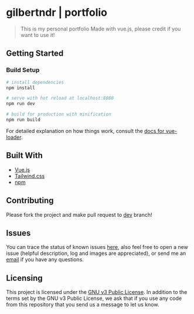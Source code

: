 # gilbertndr | portfolio

> This is my personal portfolio Made with vue.js, please credit if you want to use it!

## Getting Started
### Build Setup

``` bash
# install dependencies
npm install

# serve with hot reload at localhost:8080
npm run dev

# build for production with minification
npm run build
```

For detailed explanation on how things work, consult the [docs for vue-loader](http://vuejs.github.io/vue-loader).

## Built With

* [Vue.js](https://vuejs.org/)
* [Tailwind.css](https://tailwindcss.com/)
* [npm](https://www.npmjs.com/)

## Contributing

Please fork the project and make pull request to [dev](https://github.com/gilbertndr/portfolio/tree/dev) branch!

## Issues
You can trace the status of known issues [here](https://github.com/gilbertndr/portfolio/issues),
also feel free to open a new issue (helpful description, log and images are appreciated), or send me an [email](mailto:gilbert.ndresaj@gmail.com) if you have any questions.


## Licensing
This project is licensed under the [GNU v3 Public License](https://github.com/gilbertndr/portfolio/blob/dev/LICENSE).
In addition to the terms set by the GNU v3 Public License, we ask that if you use any code from this repository that you send us a message to let us know.

